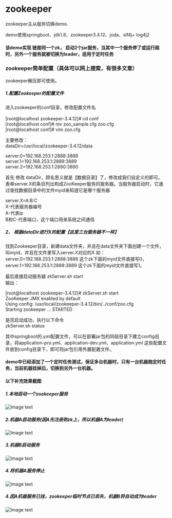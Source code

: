 # zookeeper
 zookeeper主从服务切换demo.

 demo使用springboot、jdk1.8、zookeeper3.4.12、joda、slf4j+ log4j2
 
 #### 该demo实现 链接同一个zk， 启动2个jar服务，当其中一个服务停了或运行超时，另外一个服务就被切换为leader，适用于定时任务

### zookeeper简单配置（具体可以网上搜索，有很多文章）

zookeeper解压即可使用。

##### 1.配置Zookeeper的配置文件</br>
进入zookeeper的conf目录，修改配置文件名</br></br>
[root@localhost zookeeper-3.4.12]# cd conf</br>
[root@localhost conf]# mv zoo_sample.cfg zoo.cfg</br>
[root@localhost conf]# vim zoo.cfg </br>

主要修改：</br>
dataDir=/usr/local/zookeeper-3.4.12/data</br>

server.0=192.168.253.1:2888:3888</br>
server.1=192.168.253.1:2889:3889</br>
server.2=192.168.253.1:2890:3890</br>

首先 修改 dataDir，顾名思义就是【数据目录】了，修改成我们自定义的即可。</br>
表单server.X的条目列出构成ZooKeeper服务的服务器。当服务器启动时，它通过查找数据目录中的文件myid来知道它是哪个服务器 </br>


server.X=A:B:C</br>
X-代表服务器编号</br>
A-代表ip</br>
B和C-代表端口，这个端口用来系统之间通信</br>

##### 2、 根据dataDir进行X的配置【这里三台服务器不一样】</br>
找到Zookeeper目录，新建data文件夹，并且在data文件夹下面创建一个文件，叫myid，并且在文件里写入server.X对应的X
如：server.0=192.168.253.1:2888:3888 这个zk下面的myid文件直接写0，server.1=192.168.253.1:2889:3889 这个zk下面的myid文件直接写1。</br>

最后直接启动服务器 zkServer.sh start</br>
输出：</br>

[root@localhost zookeeper-3.4.12]# zkServer.sh start</br>
ZooKeeper JMX enabled by default</br>
Using config: /usr/local/zookeeper-3.4.12/bin/../conf/zoo.cfg</br>
Starting zookeeper ... STARTED</br>

是否启动成功，执行以下命令</br>
zkServer.sh status</br>


其中springboot的.yml配置文件，可以在部署jar包的同级目录下建立config目录，将application-pro.yml、application-dev.yml、application.yml 这些配置文件放到config目录下，即可将jar包引用外置配置文件。    


#### demo中已经添加了一个定时任务测试，保证多台机器时，只有一台机器跑定时任务，当前机器挂掉后，切换到另外一台机器。

#### 以下补充效果截图

##### 1.本地启动一个zookeeper服务    
![Image text](https://github.com/liweiDiao/zookeeperDemo/blob/master/image/1.png)   
##### 2.机器A启动服务(因A先注册到zk上，所以机器A为leader)    
![Image text](https://github.com/liweiDiao/zookeeperDemo/blob/master/image/2.png)   
##### 3.机器B启动服务    
![Image text](https://github.com/liweiDiao/zookeeperDemo/blob/master/image/3.png)   
##### 4.将机器A服务停止    
![Image text](https://github.com/liweiDiao/zookeeperDemo/blob/master/image/4.png)   
##### 4.因A机器服务已挂，zookeeper临时节点已丢失，机器B将自动成为leader    
![Image text](https://github.com/liweiDiao/zookeeperDemo/blob/master/image/5.png)   

